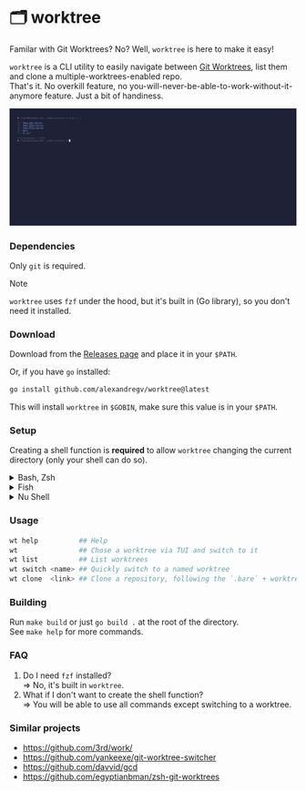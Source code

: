# 🗂️ worktree

Familar with Git Worktrees? No? Well, `worktree` is here to make it easy!

`worktree` is a CLI utility to easily navigate between [Git Worktrees](https://git-scm.com/docs/git-worktree), list them and clone a multiple-worktrees-enabled repo.  
That's it. No overkill feature, no you-will-never-be-able-to-work-without-it-anymore feature. Just a bit of handiness.

![Demo GIF](/assets/demo.gif)

### Dependencies

Only `git` is required.

> [!NOTE]  
> `worktree` uses `fzf` under the hood, but it's built in (Go library), so you don't need it installed.

### Download

Download from the [Releases page](https://github.com/alexandregv/worktree/releases/latest) and place it in your `$PATH`.

Or, if you have `go` installed:

```sh
go install github.com/alexandregv/worktree@latest
```

This will install `worktree` in `$GOBIN`, make sure this value is in your `$PATH`.

### Setup

Creating a shell function is **required** to allow `worktree` changing the current directory (only your shell can do so).

<details>
  <summary>Bash, Zsh</summary>

Add this function in your `~/.bashrc` or `~/.zshrc`:

```sh
# https://github.com/alexandregv/worktree#setup
function wt() {
  output=$(worktree "$@")
  if [[ $? == 0 ]] && [[ "$output" == /* ]]; then
    cd "$output"
  fi
  printf "$output\n"
}
```

Then source the file or run `exec bash` / `exec zsh` to restart your shell.

</details>

<details>
  <summary>Fish</summary>

Add this function in your `~/.config/fish/config.fish`:

```sh
# https://github.com/alexandregv/worktree#setup
function wt
  set output (worktree $argv)
  if test $status -eq 0; and string match -q '/*' $output
    cd $output
  end
  printf "$output\n"
end
```

Then source the file or run `exec fish` to restart your shell.

</details>

<details>
  <summary>Nu Shell</summary>

Add this function in your `~/.config/nushell/config.nu`:

```sh
# https://github.com/alexandregv/worktree#setup
def --env --wrapped wt [...args] {
  let cmd = (worktree ...$args | complete)
  if $cmd.exit_code == 0 and ($cmd.stdout | str starts-with "/") {
    cd $cmd.stdout
  }
  printf $cmd.stdout
}
```

Then source the file or run `exec nu` to restart your shell.

</details>

### Usage

```sh
wt help          ## Help
wt               ## Chose a worktree via TUI and switch to it
wt list          ## List worktrees
wt switch <name> ## Quickly switch to a named worktree
wt clone  <link> ## Clone a repository, following the `.bare` + worktrees convention
```

### Building

Run `make build` or just `go build .` at the root of the directory.  
See `make help` for more commands.

### FAQ

1. Do I need `fzf` installed?  
   => No, it's built in `worktree`.
2. What if I don't want to create the shell function?  
   => You will be able to use all commands except switching to a worktree.

### Similar projects

- https://github.com/3rd/work/
- https://github.com/yankeexe/git-worktree-switcher
- https://github.com/davvid/gcd
- https://github.com/egyptianbman/zsh-git-worktrees
